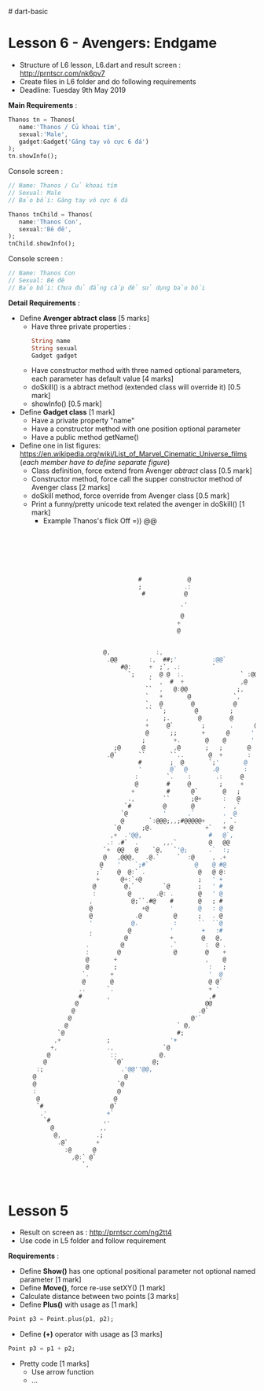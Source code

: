 ﻿﻿# dart-basic

# Lesson 6 - Avengers: Endgame
* Structure of L6 lesson, L6.dart and result screen : http://prntscr.com/nk6pv7
* Create files in L6 folder and do following requirements
* Deadline: Tuesday 9th May 2019

**Main Requirements** : 
 ```dart
Thanos tn = Thanos(
    name:'Thanos / Củ khoai tím',
    sexual:'Male',
    gadget:Gadget('Găng tay vô cực 6 đá')
);
tn.showInfo();
```
Console screen :
 ```dart
// Name: Thanos / Củ khoai tím
// Sexual: Male
// Bảo bối: Găng tay vô cực 6 đá
```
 ```dart
Thanos tnChild = Thanos(
    name:'Thanos Con',
    sexual:'Bê đê',
);
tnChild.showInfo();
```
Console screen :
 ```dart
// Name: Thanos Con
// Sexual: Bê đê
// Bảo bối: Chưa đủ đẳng cấp để sử dụng bảo bối
 ``` 
**Detail Requirements** : 
-  Define **Avenger abtract class** [5 marks]
    + Have three private properties : 
        ```dart 
        String name 
        String sexual 
        Gadget gadget
        ```
    + Have constructor method with three named optional parameters, each parameter has default value [4 marks]
    + doSkill() is a abtract method (extended class will override it) [0.5 mark]
    + showInfo() [0.5 mark]
-  Define **Gadget class** [1 mark]
    + Have a private property "name"
    + Have a constructor method with one position optional parameter
    + Have a public method getName()
-  Define one in list figures: https://en.wikipedia.org/wiki/List_of_Marvel_Cinematic_Universe_films (*each member have to define separate figure*)
    + Class definition, force extend from Avenger *abtract* class [0.5 mark]
    + Constructor method, force call the supper constructor method of Avenger class [2 marks]
    + doSkill method, force override from Avenger class [0.5 mark]
    + Print a funny/pretty unicode text related the avenger in doSkill() [1 mark]
      - Example Thanos's flick Off =)) @@
```dart
                                                                                          
                                                                                          
                                                                                          
                                                                                          
                                                                                          
                                                                                          
                                     #             @                                      
                                     ;            .:                                      
                                      #           @                                       
                                                  ,                                       
                                                 `                                        
                                                 @                                        
                                                +                                         
                                                @                                         
                                                                                          
                                                                                          
                           @,             :,                                              
                            .@@         :,  ##;'          :@@`                            
                                #@:     +  ;`, .:         `                               
                                  `;    ,  @ @  :.                ` :@@;                  
                                        `  ,  #  +                ,@    '`                
                                       ``  ,   @:@@              ;,     ,                 
                                       `   +       @            `,      @                 
                                       `.  @        @           @      ..                 
                                       ``  `;        @         ;       @                  
                                       ,    ;.        @        @      ,                   
                                       +     @`        ;       .      @                   
                                       @      ;;       +      @      '                    
                                      ;        +.       @    @       '                    
                              ;@      @        ,@       ;   ;       @                     
                            .@`      ``       ``..       @  +       :                     
                                     #        ;  @       `;'       @                      
                                     '        @`  @       .@       :                      
                                    :        `.    :       .:     @                       
                                    @        #     @        ;     +                       
                                   +         #      @`       @   ;                        
                                  .,        ``      ;@+      :   @                        
                                 `#         @       @        .  ,`                        
                                `@          '      .`        .  @                         
                                @       `:@@@;,,;#@@@@@+     , `.                         
                              `@      ;@.               +`   + @                          
                             ,+  .'@@,                   #   @`,                          
                            .: .#`  .       ,,.`         @   @@                           
                           `+  @@   @    `@,   `'@;      .`  :;                           
                           @   ,@@@,   .@.`     `  :@     , .+                            
                          @    '    `;#`             @    @ #@                            
                         ;`    @  @:` .               @   @ @:                            
                         +      @+:`+@                ;   ' +                             
                        @        @,`        `@        ;   ' #                             
                        :         @       .@: .       @   ' @                             
                       ,           @;``.#@    #       @   ; #                             
                       @              +@      '       @   : @                             
                       @            .@         @      ;   . @                             
                       '           @.          :      ``  ``@                             
                       ,          @           '        +   :#                             
                       `         @            +        @   @,                             
                      .         @             .`        :  @ .                            
                      :        @               @        @    +                            
                      @       +                         ,    @                            
                      @       ;                          :   ;                            
                     `.      +                           '  @                             
                     @       @                           @ @`                             
                    ..      `.                           + '                              
                    #       ,                            ,#                               
                   @                                    @@                                
                  @                                   .@`                                 
                 @                                  @'`                                   
                @                               ` @,                                      
              `@                                #;                                        
             ,+             ;                 '+                                          
            +,              .,              `@                                            
           @                 ::            @.                                             
          @                   `@`        @;                                               
        :;                      .'@@''@@,                                                 
       @                         @                                                        
       @                       `@                                                         
       :                       @                                                          
        @                     @                                                           
        `#                   @`                                                           
         .'                 +`                                                            
          `#               ,.                                                             
            @             ,,                                                              
             @,          .;                                                               
              .@`        +                                                                
                :@      @                                                                 
                  ,@:` @`                                                                 
                     `,                                                                   
                                                                                          
                                                          
```

# Lesson 5
* Result on screen as : http://prntscr.com/ng2tt4
* Use code in L5 folder and follow requirement

**Requirements** : 
-  Define **Show()** has one optional positional parameter not optional named parameter [1 mark]
-  Define **Move()**, force re-use setXY() [1 mark]
-  Calculate distance between two points [3 marks]
-  Define **Plus()** with usage as [1 mark]
 ```dart
 Point p3 = Point.plus(p1, p2);
 ```
 -  Define **(+)** operator with usage as [3 marks]
 ```dart
 Point p3 = p1 + p2;
 ``` 
- Pretty code [1 marks]
  - Use arrow function
  - ...
